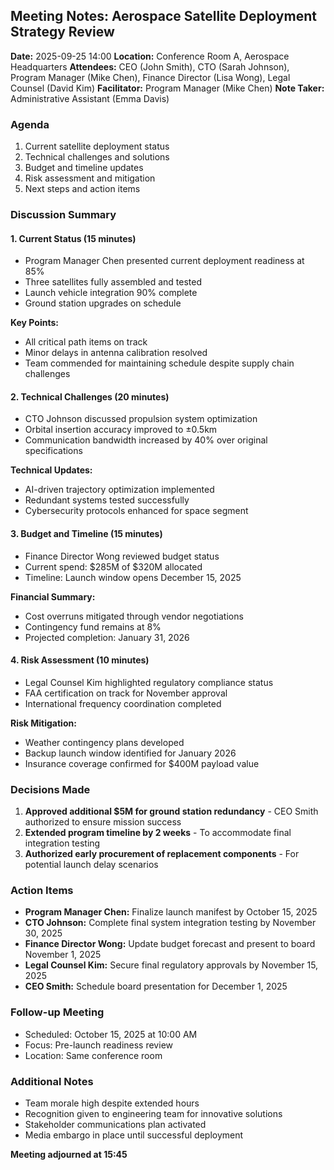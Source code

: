 ## Meeting Notes: Aerospace Satellite Deployment Strategy Review

**Date:** 2025-09-25 14:00
**Location:** Conference Room A, Aerospace Headquarters
**Attendees:** CEO (John Smith), CTO (Sarah Johnson), Program Manager (Mike Chen), Finance Director (Lisa Wong), Legal Counsel (David Kim)
**Facilitator:** Program Manager (Mike Chen)
**Note Taker:** Administrative Assistant (Emma Davis)

### Agenda
1. Current satellite deployment status
2. Technical challenges and solutions
3. Budget and timeline updates
4. Risk assessment and mitigation
5. Next steps and action items

### Discussion Summary

#### 1. Current Status (15 minutes)
- Program Manager Chen presented current deployment readiness at 85%
- Three satellites fully assembled and tested
- Launch vehicle integration 90% complete
- Ground station upgrades on schedule

**Key Points:**
- All critical path items on track
- Minor delays in antenna calibration resolved
- Team commended for maintaining schedule despite supply chain challenges

#### 2. Technical Challenges (20 minutes)
- CTO Johnson discussed propulsion system optimization
- Orbital insertion accuracy improved to ±0.5km
- Communication bandwidth increased by 40% over original specifications

**Technical Updates:**
- AI-driven trajectory optimization implemented
- Redundant systems tested successfully
- Cybersecurity protocols enhanced for space segment

#### 3. Budget and Timeline (15 minutes)
- Finance Director Wong reviewed budget status
- Current spend: $285M of $320M allocated
- Timeline: Launch window opens December 15, 2025

**Financial Summary:**
- Cost overruns mitigated through vendor negotiations
- Contingency fund remains at 8%
- Projected completion: January 31, 2026

#### 4. Risk Assessment (10 minutes)
- Legal Counsel Kim highlighted regulatory compliance status
- FAA certification on track for November approval
- International frequency coordination completed

**Risk Mitigation:**
- Weather contingency plans developed
- Backup launch window identified for January 2026
- Insurance coverage confirmed for $400M payload value

### Decisions Made
1. **Approved additional $5M for ground station redundancy** - CEO Smith authorized to ensure mission success
2. **Extended program timeline by 2 weeks** - To accommodate final integration testing
3. **Authorized early procurement of replacement components** - For potential launch delay scenarios

### Action Items
- **Program Manager Chen:** Finalize launch manifest by October 15, 2025
- **CTO Johnson:** Complete final system integration testing by November 30, 2025
- **Finance Director Wong:** Update budget forecast and present to board November 1, 2025
- **Legal Counsel Kim:** Secure final regulatory approvals by November 15, 2025
- **CEO Smith:** Schedule board presentation for December 1, 2025

### Follow-up Meeting
- Scheduled: October 15, 2025 at 10:00 AM
- Focus: Pre-launch readiness review
- Location: Same conference room

### Additional Notes
- Team morale high despite extended hours
- Recognition given to engineering team for innovative solutions
- Stakeholder communications plan activated
- Media embargo in place until successful deployment

**Meeting adjourned at 15:45**